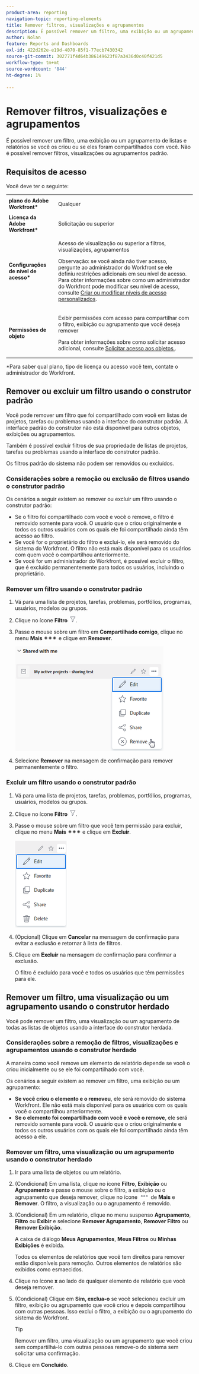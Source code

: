 ```yaml
---
product-area: reporting
navigation-topic: reporting-elements
title: Remover filtros, visualizações e agrupamentos
description: É possível remover um filtro, uma exibição ou um agrupamento de listas e relatórios se você os criou ou se eles foram compartilhados com você. Não é possível remover filtros, visualizações ou agrupamentos padrão.
author: Nolan
feature: Reports and Dashboards
exl-id: 422d262e-e19d-4070-85f1-77ecb7430342
source-git-commit: 302771f4d64b386149623f87a3436d0c40f421d5
workflow-type: tm+mt
source-wordcount: '844'
ht-degree: 1%

---
```


# Remover filtros, visualizações e agrupamentos

É possível remover um filtro, uma exibição ou um agrupamento de listas e relatórios se você os criou ou se eles foram compartilhados com você. Não é possível remover filtros, visualizações ou agrupamentos padrão.

## Requisitos de acesso

Você deve ter o seguinte:

<table style="table-layout:auto"> 
 <col> 
 </col> 
 <col> 
 </col> 
 <tbody> 
  <tr> 
   <td role="rowheader"><strong>plano do Adobe Workfront*</strong></td> 
   <td> <p>Qualquer </p> </td> 
  </tr> 
  <tr> 
   <td role="rowheader"><strong>Licença da Adobe Workfront*</strong></td> 
   <td> <p>Solicitação ou superior</p> </td> 
  </tr> 
  <tr> 
   <td role="rowheader"><strong>Configurações de nível de acesso*</strong></td> 
   <td> <p>Acesso de visualização ou superior a filtros, visualizações, agrupamentos</p> <p>Observação: se você ainda não tiver acesso, pergunte ao administrador do Workfront se ele definiu restrições adicionais em seu nível de acesso. Para obter informações sobre como um administrador do Workfront pode modificar seu nível de acesso, consulte <a href="../../../administration-and-setup/add-users/configure-and-grant-access/create-modify-access-levels.md" class="MCXref xref">Criar ou modificar níveis de acesso personalizados</a>.</p> </td> 
  </tr> 
  <tr> 
   <td role="rowheader"><strong>Permissões de objeto</strong></td> 
   <td> <p>Exibir permissões com acesso para compartilhar com o filtro, exibição ou agrupamento que você deseja remover</p> <p>Para obter informações sobre como solicitar acesso adicional, consulte <a href="../../../workfront-basics/grant-and-request-access-to-objects/request-access.md" class="MCXref xref">Solicitar acesso aos objetos </a>.</p> </td> 
  </tr> 
 </tbody> 
</table>

&#42;Para saber qual plano, tipo de licença ou acesso você tem, contate o administrador do Workfront.

## Remover ou excluir um filtro usando o construtor padrão

Você pode remover um filtro que foi compartilhado com você em listas de projetos, tarefas ou problemas usando a interface do construtor padrão. A interface padrão do construtor não está disponível para outros objetos, exibições ou agrupamentos.

Também é possível excluir filtros de sua propriedade de listas de projetos, tarefas ou problemas usando a interface do construtor padrão.

Os filtros padrão do sistema não podem ser removidos ou excluídos.

### Considerações sobre a remoção ou exclusão de filtros usando o construtor padrão

Os cenários a seguir existem ao remover ou excluir um filtro usando o construtor padrão:

* Se o filtro foi compartilhado com você e você o remove, o filtro é removido somente para você. O usuário que o criou originalmente e todos os outros usuários com os quais ele foi compartilhado ainda têm acesso ao filtro.
* Se você for o proprietário do filtro e excluí-lo, ele será removido do sistema do Workfront. O filtro não está mais disponível para os usuários com quem você o compartilhou anteriormente.
* Se você for um administrador do Workfront, é possível excluir o filtro, que é excluído permanentemente para todos os usuários, incluindo o proprietário.

### Remover um filtro usando o construtor padrão

1. Vá para uma lista de projetos, tarefas, problemas, portfólios, programas, usuários, modelos ou grupos.
1. Clique no ícone **Filtro** ![Ícone Filtro](assets/filter-nwepng.png).
1. Passe o mouse sobre um filtro em **Compartilhado comigo**, clique no menu **Mais** ![Ícone Mais](assets/more-icon-spectrum.png) e clique em **Remover**.

   ![Remover filtro](assets/new-filters-more-menu-remove-filter.png)

1. Selecione **Remover** na mensagem de confirmação para remover permanentemente o filtro.

### Excluir um filtro usando o construtor padrão

1. Vá para uma lista de projetos, tarefas, problemas, portfólios, programas, usuários, modelos ou grupos.
1. Clique no ícone **Filtro** ![Ícone Filtro](assets/filter-nwepng.png).
1. Passe o mouse sobre um filtro que você tem permissão para excluir, clique no menu **Mais** ![ícone Mais](assets/more-icon-spectrum.png) e clique em **Excluir**.

   ![Excluir filtro](assets/new-filters-more-menu-options-with-delete.png)

1. (Opcional) Clique em **Cancelar** na mensagem de confirmação para evitar a exclusão e retornar à lista de filtros.
1. Clique em **Excluir** na mensagem de confirmação para confirmar a exclusão.

   O filtro é excluído para você e todos os usuários que têm permissões para ele.

## Remover um filtro, uma visualização ou um agrupamento usando o construtor herdado

Você pode remover um filtro, uma visualização ou um agrupamento de todas as listas de objetos usando a interface do construtor herdada.

### Considerações sobre a remoção de filtros, visualizações e agrupamentos usando o construtor herdado

A maneira como você remove um elemento de relatório depende se você o criou inicialmente ou se ele foi compartilhado com você.

Os cenários a seguir existem ao remover um filtro, uma exibição ou um agrupamento:

* **Se você criou o elemento e o removeu**, ele será removido do sistema Workfront. Ele não está mais disponível para os usuários com os quais você o compartilhou anteriormente.
* **Se o elemento foi compartilhado com você e você o remove**, ele será removido somente para você. O usuário que o criou originalmente e todos os outros usuários com os quais ele foi compartilhado ainda têm acesso a ele.

### Remover um filtro, uma visualização ou um agrupamento usando o construtor herdado

1. Ir para uma lista de objetos ou um relatório.
1. (Condicional) Em uma lista, clique no ícone **Filtro**, **Exibição** ou **Agrupamento** e passe o mouse sobre o filtro, a exibição ou o agrupamento que deseja remover, clique no ícone ![](assets/more-icon.png) de **Mais** e **Remover**. O filtro, a visualização ou o agrupamento é removido.
1. (Condicional) Em um relatório, clique no menu suspenso **Agrupamento**, **Filtro** ou **Exibir** e selecione **Remover Agrupamento**, **Remover Filtro** ou **Remover Exibição**.

   A caixa de diálogo **Meus Agrupamentos**, **Meus Filtros** ou **Minhas Exibições** é exibida.

   Todos os elementos de relatórios que você tem direitos para remover estão disponíveis para remoção. Outros elementos de relatórios são exibidos como esmaecidos.

1. Clique no ícone **x** ao lado de qualquer elemento de relatório que você deseja remover.
1. (Condicional) Clique em **Sim, exclua-o** se você selecionou excluir um filtro, exibição ou agrupamento que você criou e depois compartilhou com outras pessoas. Isso exclui o filtro, a exibição ou o agrupamento do sistema do Workfront.

   >[!TIP]
   >
   >Remover um filtro, uma visualização ou um agrupamento que você criou sem compartilhá-lo com outras pessoas remove-o do sistema sem solicitar uma confirmação.

1. Clique em **Concluído**.

